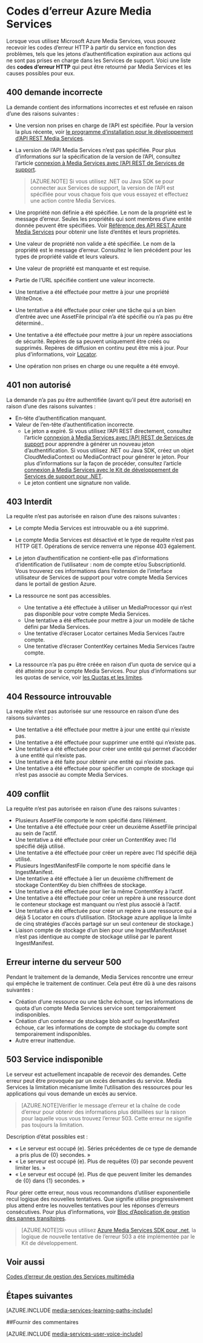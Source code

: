 <properties
    pageTitle="Codes d’erreur Azure Media Services | Microsoft Azure"
    description="La rubrique vous donne une vue d’ensemble des codes d’erreur Azure Media Services."
    authors="Juliako"
    manager="erikre"
    editor=""
    services="media-services"
    documentationCenter=""/>

<tags
    ms.service="media-services"
    ms.workload="media"
    ms.tgt_pltfrm="na"
    ms.devlang="na"
    ms.topic="article"
    ms.date="10/25/2016" 
    ms.author="juliako"/>

# <a name="azure-media-services-error-codes"></a>Codes d’erreur Azure Media Services

Lorsque vous utilisez Microsoft Azure Media Services, vous pouvez recevoir les codes d’erreur HTTP à partir du service en fonction des problèmes, tels que les jetons d’authentification expiration aux actions qui ne sont pas prises en charge dans les Services de support. Voici une liste des **codes d’erreur HTTP** qui peut être retourné par Media Services et les causes possibles pour eux.  
  
## <a name="400-bad-request"></a>400 demande incorrecte

La demande contient des informations incorrectes et est refusée en raison d’une des raisons suivantes :

- Une version non prises en charge de l’API est spécifiée. Pour la version la plus récente, voir [le programme d’installation pour le développement d’API REST Media Services](media-services-rest-how-to-use.md).
- La version de l’API Media Services n’est pas spécifiée. Pour plus d’informations sur la spécification de la version de l’API, consultez l’article [connexion à Media Services avec l’API REST de Services de support](media-services-rest-connect-programmatically.md). 
   
    >[AZURE.NOTE] Si vous utilisez .NET ou Java SDK se pour connecter aux Services de support, la version de l’API est spécifiée pour vous chaque fois que vous essayez et effectuez une action contre Media Services.
- Une propriété non définie a été spécifiée. Le nom de la propriété est le message d’erreur. Seules les propriétés qui sont membres d’une entité donnée peuvent être spécifiées. Voir [Référence des API REST Azure Media Services](http://msdn.microsoft.com/library/azure/hh973617.aspx) pour obtenir une liste d’entités et leurs propriétés.
- Une valeur de propriété non valide a été spécifiée. Le nom de la propriété est le message d’erreur. Consultez le lien précédent pour les types de propriété valide et leurs valeurs.
- Une valeur de propriété est manquante et est requise.
- Partie de l’URL spécifiée contient une valeur incorrecte.
- Une tentative a été effectuée pour mettre à jour une propriété WriteOnce.
- Une tentative a été effectuée pour créer une tâche qui a un bien d’entrée avec une AssetFile principal n’a été spécifié ou n’a pas pu être déterminé..
- Une tentative a été effectuée pour mettre à jour un repère associations de sécurité. Repères de sa peuvent uniquement être créés ou supprimés. Repères de diffusion en continu peut être mis à jour. Pour plus d’informations, voir [Locator](http://msdn.microsoft.com/library/azure/hh974308.aspx).
- Une opération non prises en charge ou une requête a été envoyé. 

## <a name="401-unauthorized"></a>401 non autorisé

La demande n’a pas pu être authentifiée (avant qu’il peut être autorisé) en raison d’une des raisons suivantes :

- En-tête d’authentification manquant.
- Valeur de l’en-tête d’authentification incorrecte.
    - Le jeton a expiré. Si vous utilisez l’API REST directement, consultez l’article [connexion à Media Services avec l’API REST de Services de support](media-services-rest-connect_programmatically.md) pour apprendre à générer un nouveau jeton d’authentification. Si vous utilisez .NET ou Java SDK, créez un objet CloudMediaContext ou MediaContract pour générer le jeton. Pour plus d’informations sur la façon de procéder, consultez l’article [connexion à Media Services avec le Kit de développement de Services de support pour .NET](media-services-dotnet-connect-programmatically.md).
    - Le jeton contient une signature non valide.</li></ul></li></ul>

## <a name="403-forbidden"></a>403 Interdit

La requête n’est pas autorisée en raison d’une des raisons suivantes :

- Le compte Media Services est introuvable ou a été supprimé.
- Le compte Media Services est désactivé et le type de requête n’est pas HTTP GET. Opérations de service renverra une réponse 403 également.
- Le jeton d’authentification ne contient-elle pas d’informations d’identification de l’utilisateur : nom de compte et/ou SubscriptionId. Vous trouverez ces informations dans l’extension de l’interface utilisateur de Services de support pour votre compte Media Services dans le portail de gestion Azure.
- La ressource ne sont pas accessibles.
    - Une tentative a été effectuée à utiliser un MediaProcessor qui n’est pas disponible pour votre compte Media Services.
    - Une tentative a été effectuée pour mettre à jour un modèle de tâche défini par Media Services.
    - Une tentative d’écraser Locator certaines Media Services l’autre compte.
    - Une tentative d’écraser ContentKey certaines Media Services l’autre compte.

- La ressource n’a pas pu être créée en raison d’un quota de service qui a été atteinte pour le compte Media Services. Pour plus d’informations sur les quotas de service, voir [les Quotas et les limites](media-services-quotas-and-limitations.md).

## <a name="404-not-found"></a>404 Ressource introuvable

La requête n’est pas autorisée sur une ressource en raison d’une des raisons suivantes :

- Une tentative a été effectuée pour mettre à jour une entité qui n’existe pas.
- Une tentative a été effectuée pour supprimer une entité qui n’existe pas.
- Une tentative a été effectuée pour créer une entité qui permet d’accéder à une entité qui n’existe pas.
- Une tentative a été faite pour obtenir une entité qui n’existe pas.
- Une tentative a été effectuée pour spécifier un compte de stockage qui n’est pas associé au compte Media Services.  

## <a name="409-conflict"></a>409 conflit

La requête n’est pas autorisée en raison d’une des raisons suivantes :

- Plusieurs AssetFile comporte le nom spécifié dans l’élément.
- Une tentative a été effectuée pour créer un deuxième AssetFile principal au sein de l’actif.
- Une tentative a été effectuée pour créer un ContentKey avec l’Id spécifié déjà utilisé.
- Une tentative a été effectuée pour créer un repère avec l’Id spécifié déjà utilisé.
- Plusieurs IngestManifestFile comporte le nom spécifié dans le IngestManifest.
- Une tentative a été effectuée à lier un deuxième chiffrement de stockage ContentKey du bien chiffrées de stockage.
- Une tentative a été effectuée pour lier la même ContentKey à l’actif.
- Une tentative a été effectuée pour créer un repère à une ressource dont le conteneur stockage est manquant ou n’est plus associé à l’actif.
- Une tentative a été effectuée pour créer un repère à une ressource qui a déjà 5 Locator en cours d’utilisation. (Stockage azure applique la limite de cinq stratégies d’accès partagé sur un seul conteneur de stockage.)
- Liaison compte de stockage d’un bien pour une IngestManifestAsset n’est pas identique au compte de stockage utilisé par le parent IngestManifest.  

## <a name="500-internal-server-error"></a>Erreur interne du serveur 500

Pendant le traitement de la demande, Media Services rencontre une erreur qui empêche le traitement de continuer. Cela peut être dû à une des raisons suivantes :

- Création d’une ressource ou une tâche échoue, car les informations de quota d’un compte Media Services service sont temporairement indisponibles.
- Création d’un conteneur de stockage blob actif ou IngestManifest échoue, car les informations de compte de stockage du compte sont temporairement indisponibles.
- Autre erreur inattendue. 

## <a name="503-service-unavailable"></a>503 Service indisponible

Le serveur est actuellement incapable de recevoir des demandes. Cette erreur peut être provoquée par un excès demandes du service. Media Services la limitation mécanisme limite l’utilisation des ressources pour les applications qui vous demande un excès au service.

>[AZURE.NOTE]Vérifier le message d’erreur et la chaîne de code d’erreur pour obtenir des informations plus détaillées sur la raison pour laquelle vous vous trouvez l’erreur 503. Cette erreur ne signifie pas toujours la limitation.

Description d’état possibles est :

- « Le serveur est occupé (e). Séries précédentes de ce type de demande a pris plus de {0} secondes. »
- « Le serveur est occupé (e). Plus de requêtes {0} par seconde peuvent limiter les. »
- « Le serveur est occupé (e). Plus de que peuvent limiter les demandes de {0} dans {1} secondes. »

Pour gérer cette erreur, nous vous recommandons d’utiliser exponentielle recul logique des nouvelles tentatives. Que signifie utilise progressivement plus attend entre les nouvelles tentatives pour les réponses d’erreurs consécutives.  Pour plus d’informations, voir [Bloc d’Application de gestion des pannes transitoires](https://msdn.microsoft.com/library/hh680905.aspx). 

>[AZURE.NOTE]Si vous utilisez [Azure Media Services SDK pour .net](https://github.com/Azure/azure-sdk-for-media-services/tree/master), la logique de nouvelle tentative de l’erreur 503 a été implémentée par le Kit de développement.  
  
## <a name="see-also"></a>Voir aussi  

[Codes d’erreur de gestion des Services multimédia](http://msdn.microsoft.com/library/windowsazure/dn167016.aspx)

## <a name="next-steps"></a>Étapes suivantes

[AZURE.INCLUDE [media-services-learning-paths-include](../../includes/media-services-learning-paths-include.md)]

##<a name="provide-feedback"></a>Fournir des commentaires

[AZURE.INCLUDE [media-services-user-voice-include](../../includes/media-services-user-voice-include.md)]
